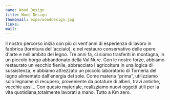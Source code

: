 ```yaml
---
name: Wood Design
title: Wood Design
thumbnail: expo/wooddesign.jpg
links:
mail:
---
```


Il nostro percorso inizia con più di vent'anni di esperienza di lavoro in fabbrica (tornitura dell'acciaio), e nel restauro conservativo delle opere d'arte e nell'ambito del legno. Tre anni fa, ci siamo trasferiti in montagna, in un piccolo borgo abbandonato della Val Nure. Con le nostre forze, abbiamo restaurato un vecchio fienile, abbracciato l'agricoltura in una logica di sussistenza, e abbiamo attrezzato un piccolo laboratorio di Torneria del legno alimentato dall'energia del sole. Come materia “prima”, utilizziamo solo legname di recupero, proveniente da potature di alberi, travi antiche, vecchie assi... Con questo materiale, realizziamo nuovi oggetti utili per la vita quotidiana,totalmente lavorati a mano. Tutto a Km zero.
